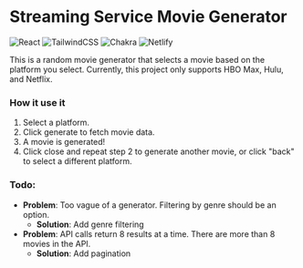 # Streaming Service Movie Generator
![React](https://img.shields.io/badge/react-%2320232a.svg?style=for-the-badge&logo=react&logoColor=%2361DAFB) ![TailwindCSS](https://img.shields.io/badge/tailwindcss-%2338B2AC.svg?style=for-the-badge&logo=tailwind-css&logoColor=white) ![Chakra](https://img.shields.io/badge/chakra-%234ED1C5.svg?style=for-the-badge&logo=chakraui&logoColor=white) ![Netlify](https://img.shields.io/badge/netlify-%23000000.svg?style=for-the-badge&logo=netlify&logoColor=#00C7B7)

This is a random movie generator that selects a movie based on the platform you select. Currently, this project only supports HBO Max, Hulu, and Netflix.


### How it use it
1. Select a platform.
2. Click generate to fetch movie data.
3. A movie is generated!
4. Click close and repeat step 2 to generate another movie, or click "back" to select a different platform.

### Todo:
- **Problem**: Too vague of a generator. Filtering by genre should be an option.
   - **Solution**: Add genre filtering
- **Problem**: API calls return 8 results at a time. There are more than 8 movies in the API.
   - **Solution**: Add pagination
